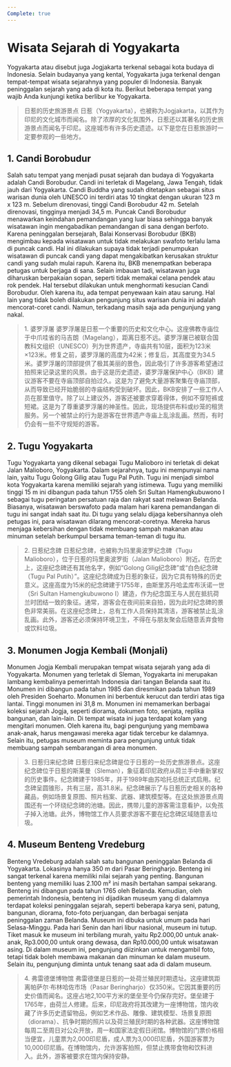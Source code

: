 ```yaml
---
Complete: true
---
```


# Wisata Sejarah di Yogyakarta

Yogyakarta atau disebut juga Jogjakarta terkenal sebagai kota budaya di Indonesia. Selain budayanya yang kental, Yogyakarta juga terkenal dengan tempat-tempat wisata sejarahnya yang populer di Indonesia. Banyak peninggalan sejarah yang ada di kota itu. Berikut beberapa tempat yang wajib Anda kunjungi ketika berlibur ke Yogyakarta.

> 日惹的历史旅游景点
> 日惹（Yogyakarta），也被称为Jogjakarta，以其作为印尼的文化城市而闻名。除了浓厚的文化氛围外，日惹还以其著名的历史旅游景点而闻名于印尼。这座城市有许多历史遗迹。以下是您在日惹旅游时一定要参观的一些地方。

## 1. Candi Borobudur

Salah satu tempat yang menjadi pusat sejarah dan budaya di Yogyakarta adalah Candi Borobudur. Candi ini terletak di Magelang, Jawa Tengah, tidak jauh dari Yogyakarta. Candi Buddha yang sudah ditetapkan sebagai situs warisan dunia oleh UNESCO ini terdiri atas 10 tingkat dengan ukuran 123 m x 123 m. Sebelum direnovasi, tinggi Candi Borobudur 42 m. Setelah direnovasi, tingginya menjadi 34,5 m. Puncak Candi Borobudur menawarkan keindahan pemandangan yang luar biasa sehingga banyak wisatawan ingin mengabadikan pemandangan di sana dengan berfoto. Karena peninggalan bersejarah, Balai Konservasi Borobudur (BKB) mengimbau kepada wisatawan untuk tidak melakukan swafoto terlalu lama di puncak candi. Hal ini dilakukan supaya tidak terjadi penumpukan wisatawan di puncak candi yang dapat mengakibatkan kerusakan struktur candi yang sudah mulai rapuh. Karena itu, BKB menempatkan beberapa petugas untuk berjaga di sana. Selain imbauan tadi, wisatawan juga diharuskan berpakaian sopan, seperti tidak memakai celana pendek atau rok pendek. Hal tersebut dilakukan untuk menghormati kesucian Candi Borobudur. Oleh karena itu, ada tempat penyewaan kain atau sarung. Hal lain yang tidak boleh dilakukan pengunjung situs warisan dunia ini adalah mencorat-coret candi. Namun, terkadang masih saja ada pengunjung yang nakal.

> 1\. 婆罗浮屠
> 婆罗浮屠是日惹一个重要的历史和文化中心。这座佛教寺庙位于中爪哇省的马吉朗（Magelang），距离日惹不远。婆罗浮屠已被联合国教科文组织（UNESCO）列为世界遗产，寺庙共有10层，面积为123米×123米。修复之前，婆罗浮屠的高度为42米；修复后，其高度变为34.5米。婆罗浮屠的顶部提供了极其美丽的景色，因此吸引了许多游客希望通过拍照来记录这里的风景。由于这是历史遗迹，婆罗浮屠保护中心（BKB）建议游客不要在寺庙顶部自拍过久。这是为了避免大量游客聚集在寺庙顶部，从而导致已经开始脆弱的寺庙结构受到破坏。因此，BKB安排了一些工作人员在那里值守。除了以上建议外，游客还被要求穿着得体，例如不穿短裤或短裙。这是为了尊重婆罗浮屠的神圣性。因此，现场提供布料或纱笼的租赁服务。另一个被禁止的行为是游客在世界遗产寺庙上乱涂乱画。然而，有时仍会有一些不守规矩的游客。

## 2. Tugu Yogyakarta

Tugu Yogyakarta yang dikenal sebagai Tugu Malioboro ini terletak di dekat Jalan Malioboro, Yogyakarta. Dalam sejarahnya, tugu ini mempunyai nama lain, yaitu Tugu Golong Gilig atau Tugu Pal Putih. Tugu ini menjadi simbol kota Yogyakarta karena memiliki sejarah yang istimewa. Tugu yang memiliki tinggi 15 m ini dibangun pada tahun 1755 oleh Sri Sultan Hamengkubuwono I sebagai tugu peringatan persatuan raja dan rakyat saat melawan Belanda. Biasanya, wisatawan berswafoto pada malam hari karena pemandangan di tugu ini sangat indah saat itu. Di tugu yang selalu dijaga kebersihannya oleh petugas ini, para wisatawan dilarang mencorat-coretnya. Mereka harus menjaga kebersihan dengan tidak membuang sampah makanan atau minuman setelah berkumpul bersama teman-teman di tugu itu.

> 2\. 日惹纪念碑
> 日惹纪念碑，也被称为玛里奥波罗纪念碑（Tugu Malioboro），位于日惹的玛里奥波罗街（Jalan Malioboro）附近。在历史上，这座纪念碑还有其他名字，例如“Golong Gilig纪念碑”或“白色纪念碑（Tugu Pal Putih）”。这座纪念碑成为日惹的象征，因为它具有特殊的历史意义。这座高度为15米的纪念碑建于1755年，由斯里苏丹哈孟库布沃诺一世（Sri Sultan Hamengkubuwono I）建造，作为纪念国王与人民在抵抗荷兰时团结一致的象征。通常，游客会在夜间前来自拍，因为此时纪念碑的景色非常美丽。在这座纪念碑上，总有工作人员保持其清洁，游客被禁止乱涂乱画。此外，游客还必须保持环境卫生，不得在与朋友聚会后随意丢弃食物或饮料垃圾。

## 3. Monumen Jogja Kembali (Monjali)

Monumen Jogja Kembali merupakan tempat wisata sejarah yang ada di Yogyakarta. Monumen yang terletak di Sleman, Yogyakarta ini merupakan lambang kembalinya pemerintah Indonesia dari tangan Belanda saat itu. Monumen ini dibangun pada tahun 1985 dan diresmikan pada tahun 1989 oleh Presiden Soeharto. Monumen ini berbentuk kerucut dan terdiri atas tiga lantai. Tinggi monumen ini 31,8 m. Monumen ini memamerkan berbagai koleksi sejarah Jogja, seperti diorama, dokumen foto, senjata, replika bangunan, dan lain-lain. Di tempat wisata ini juga terdapat kolam yang mengitari monumen. Oleh karena itu, bagi pengunjung yang membawa anak-anak, harus mengawasi mereka agar tidak tercebur ke dalamnya. Selain itu, petugas museum meminta para pengunjung untuk tidak membuang sampah sembarangan di area monumen.

> 3\. 日惹归来纪念碑
> 日惹归来纪念碑是位于日惹的一处历史旅游景点。这座纪念碑位于日惹的斯莱曼（Sleman），象征着印尼政府从荷兰手中重新掌权的历史事件。纪念碑建于1985年，并于1989年由苏哈托总统正式启用。纪念碑呈圆锥形，共有三层，高31.8米。纪念碑展示了与日惹历史相关的各种藏品，例如场景复原图、照片档案、武器、建筑模型等。在这处旅游景点周围还有一个环绕纪念碑的池塘。因此，携带儿童的游客需注意看护，以免孩子掉入池塘。此外，博物馆工作人员要求游客不要在纪念碑区域随意丢垃圾。

## 4. Museum Benteng Vredeburg

Benteng Vredeburg adalah salah satu bangunan peninggalan Belanda di Yogyakarta. Lokasinya hanya 350 m dari Pasar Beringharjo. Benteng ini sangat terkenal karena memiliki nilai sejarah yang penting. Bangunan benteng yang memiliki luas 2.100 m² ini masih bertahan sampai sekarang. Benteng ini dibangun pada tahun 1765 oleh Belanda. Kemudian, oleh pemerintah Indonesia, benteng ini dijadikan museum yang di dalamnya terdapat koleksi peninggalan sejarah, seperti beberapa karya seni, patung, bangunan, diorama, foto-foto perjuangan, dan berbagai senjata peninggalan zaman Belanda. Museum ini dibuka untuk umum pada hari Selasa-Minggu. Pada hari Senin dan hari libur nasional, museum ini tutup. Tiket masuk ke museum ini terbilang murah, yaitu Rp2.000,00 untuk anak-anak, Rp3.000,00 untuk orang dewasa, dan Rp10.000,00 untuk wisatawan asing. Di dalam museum ini, pengunjung diizinkan untuk mengambil foto, tetapi tidak boleh membawa makanan dan minuman ke dalam museum. Selain itu, pengunjung diminta untuk tenang saat ada di dalam museum.

> 4\. 弗雷德堡博物馆
> 弗雷德堡是日惹的一处荷兰殖民时期遗址。这座建筑距离帕萨尔·布林哈佐市场（Pasar Beringharjo）仅350米。它因其重要的历史价值而闻名。这座占地2,100平方米的堡垒至今仍保存完好。堡垒建于1765年，由荷兰人修建。后来，印尼政府将其改建为一座博物馆，馆内收藏了许多历史遗留物品，例如艺术作品、雕像、建筑模型、场景复原图（diorama）、抗争时期的照片以及荷兰殖民时期的各种武器。这座博物馆每周二至周日对公众开放，周一和国家法定假日闭馆。博物馆的门票价格相当便宜，儿童票为2,000印尼盾，成人票为3,000印尼盾，外国游客票为10,000印尼盾。在博物馆内，允许游客拍照，但禁止携带食物和饮料进入。此外，游客被要求在馆内保持安静。
